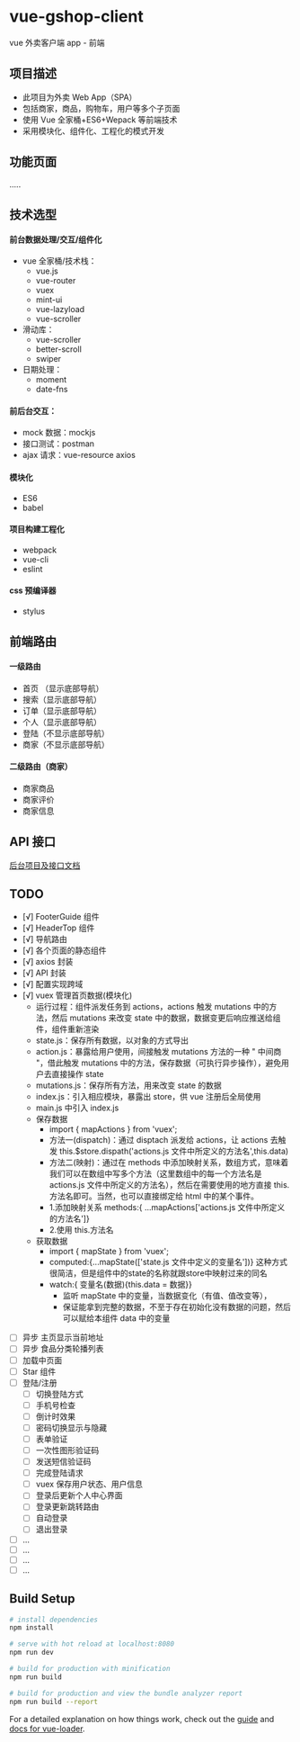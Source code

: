 # vue-gshop-client

vue 外卖客户端 app - 前端

## 项目描述

- 此项目为外卖 Web App（SPA）
- 包括商家，商品，购物车，用户等多个子页面
- 使用 Vue 全家桶+ES6+Wepack 等前端技术
- 采用模块化、组件化、工程化的模式开发

## 功能页面

.....

## 技术选型

#### 前台数据处理/交互/组件化

- vue 全家桶/技术栈：
  - vue.js
  - vue-router
  - vuex
  - mint-ui
  - vue-lazyload
  - vue-scroller
- 滑动库：
  - vue-scroller
  - better-scroll
  - swiper
- 日期处理：
  - moment
  - date-fns

#### 前后台交互：

- mock 数据：mockjs
- 接口测试：postman
- ajax 请求：vue-resource axios

#### 模块化

- ES6
- babel

#### 项目构建工程化

- webpack
- vue-cli
- eslint

#### css 预编译器

- stylus

## 前端路由

#### 一级路由

- 首页 （显示底部导航）
- 搜索（显示底部导航）
- 订单（显示底部导航）
- 个人（显示底部导航）
- 登陆（不显示底部导航）
- 商家（不显示底部导航）

#### 二级路由（商家）

- 商家商品
- 商家评价
- 商家信息

## API 接口

[后台项目及接口文档](https://github.com/chloeeee72/vue-gshop-server/blob/master/API%E6%96%87%E6%A1%A3.md)

## TODO

- [√] FooterGuide 组件
- [√] HeaderTop 组件
- [√] 导航路由
- [√] 各个页面的静态组件
- [√] axios 封装
- [√] API 封装
- [√] 配置实现跨域
- [√] vuex 管理首页数据(模块化)
  - 运行过程：组件派发任务到 actions，actions 触发 mutations 中的方法，然后 mutations 来改变 state 中的数据，数据变更后响应推送给组件，组件重新渲染
  - state.js：保存所有数据，以对象的方式导出
  - action.js：暴露给用户使用，间接触发 mutations 方法的一种 " 中间商 "，借此触发 mutations 中的方法，保存数据（可执行异步操作），避免用户去直接操作 state
  - mutations.js：保存所有方法，用来改变 state 的数据
  - index.js：引入相应模块，暴露出 store，供 vue 注册后全局使用
  - main.js 中引入 index.js
  - 保存数据
    - import { mapActions } from 'vuex';
    - 方法一(dispatch)：通过 disptach 派发给 actions，让 actions 去触发 this.\$store.dispath('actions.js 文件中所定义的方法名',this.data)
    - 方法二(映射)：通过在 methods 中添加映射关系，数组方式，意味着我们可以在数组中写多个方法（这里数组中的每一个方法名是 actions.js 文件中所定义的方法名），然后在需要使用的地方直接 this.方法名即可。当然，也可以直接绑定给 html 中的某个事件。
    - 1.添加映射关系 methods:{ ...mapActions['actions.js 文件中所定义的方法名']}
    - 2.使用 this.方法名
  - 获取数据
    - import { mapState } from 'vuex';
    - computed:{...mapState(['state.js 文件中定义的变量名'])} 这种方式很简洁，但是组件中的state的名称就跟store中映射过来的同名
    - watch:{ 变量名(数据){this.data = 数据}}
      - 监听 mapState 中的变量，当数据变化（有值、值改变等），
      - 保证能拿到完整的数据，不至于存在初始化没有数据的问题，然后可以赋给本组件 data 中的变量
- [ ] 异步 主页显示当前地址
- [ ] 异步 食品分类轮播列表
- [ ] 加载中页面
- [ ] Star 组件
- [ ] 登陆/注册
  - [ ] 切换登陆方式
  - [ ] 手机号检查
  - [ ] 倒计时效果
  - [ ] 密码切换显示与隐藏
  - [ ] 表单验证
  - [ ] 一次性图形验证码
  - [ ] 发送短信验证码
  - [ ] 完成登陆请求
  - [ ] vuex 保存用户状态、用户信息
  - [ ] 登录后更新个人中心界面
  - [ ] 登录更新跳转路由
  - [ ] 自动登录
  - [ ] 退出登录
- [ ] ...
- [ ] ...
- [ ] ...
- [ ] ...

## Build Setup

```bash
# install dependencies
npm install

# serve with hot reload at localhost:8080
npm run dev

# build for production with minification
npm run build

# build for production and view the bundle analyzer report
npm run build --report
```

For a detailed explanation on how things work, check out the [guide](http://vuejs-templates.github.io/webpack/) and [docs for vue-loader](http://vuejs.github.io/vue-loader).
